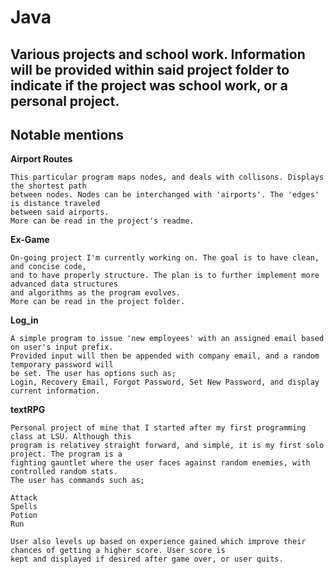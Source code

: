 # Java
## Various projects and school work. Information will be provided within said project folder to indicate if the project was school work, or a personal project. 
## Notable mentions

__Airport Routes__
```
This particular program maps nodes, and deals with collisons. Displays the shortest path 
between nodes. Nodes can be interchanged with 'airports'. The 'edges' is distance traveled
between said airports.
More can be read in the project's readme.
```
__Ex-Game__
```
On-going project I'm currently working on. The goal is to have clean, and concise code,
and to have properly structure. The plan is to further implement more advanced data structures
and algorithms as the program evolves.
More can be read in the project folder.
```
__Log_in__
```
A simple program to issue 'new employees' with an assigned email based on user's input prefix. 
Provided input will then be appended with company email, and a random temporary password will 
be set. The user has options such as; 
Login, Recovery Email, Forgot Password, Set New Password, and display current information.
```
__textRPG__
```
Personal project of mine that I started after my first programming class at LSU. Although this 
program is relativey straight forward, and simple, it is my first solo project. The program is a 
fighting gauntlet where the user faces against random enemies, with controlled random stats. 
The user has commands such as;

Attack
Spells
Potion
Run

User also levels up based on experience gained which improve their chances of getting a higher score. User score is 
kept and displayed if desired after game over, or user quits.
```
